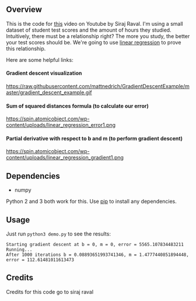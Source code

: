 


## Overview

This is the code for [this](https://youtu.be/uwwWVAgJBcM) video on Youtube by Siraj Raval. I'm using a small dataset of student test scores and the amount of hours they studied. Intuitively, there must be a relationship right? The more you study, the better your test scores should be. We're going to use [linear regression](https://onlinecourses.science.psu.edu/stat501/node/250) to prove this relationship. 

Here are some helpful links:

#### Gradient descent visualization
https://raw.githubusercontent.com/mattnedrich/GradientDescentExample/master/gradient_descent_example.gif

#### Sum of squared distances formula (to calculate our error)
https://spin.atomicobject.com/wp-content/uploads/linear_regression_error1.png

#### Partial derivative with respect to b and m (to perform gradient descent)
https://spin.atomicobject.com/wp-content/uploads/linear_regression_gradient1.png

## Dependencies

* numpy

Python 2 and 3 both work for this. Use [pip](https://pip.pypa.io/en/stable/) to install any dependencies.

## Usage

Just run ``python3 demo.py`` to see the results:

   ```
Starting gradient descent at b = 0, m = 0, error = 5565.107834483211
Running...
After 1000 iterations b = 0.08893651993741346, m = 1.4777440851894448, error = 112.61481011613473
   ```

## Credits

Credits for this code go to siraj raval 
